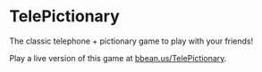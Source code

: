 # TelePictionary

The classic telephone + pictionary game to play with your friends!

Play a live version of this game at [bbean.us/TelePictionary](https://bbean.us/TelePictionary).
